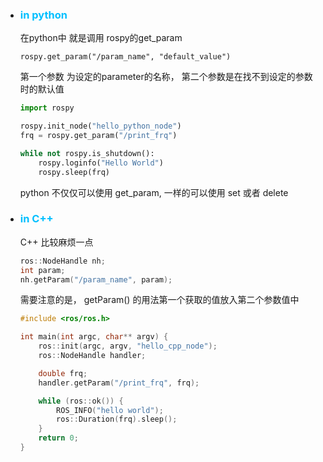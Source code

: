  + ### <font color="deepskyblue">in python</font> 
    在python中 就是调用 rospy的get_param
    ```
    rospy.get_param("/param_name", "default_value")
    ```
    第一个参数 为设定的parameter的名称， 第二个参数是在找不到设定的参数时的默认值
    ```python
    import rospy

    rospy.init_node("hello_python_node")
    frq = rospy.get_param("/print_frq")

    while not rospy.is_shutdown():
        rospy.loginfo("Hello World")
        rospy.sleep(frq)
    ```

    python 不仅仅可以使用 get_param, 一样的可以使用 set 或者 delete

 + ### <font color="deepskyblue">in C++</font>
    C++ 比较麻烦一点
    ```cpp
    ros::NodeHandle nh;
    int param;
    nh.getParam("/param_name", param);
    ```
    需要注意的是， getParam() 的用法第一个获取的值放入第二个参数值中
    ```cpp
    #include <ros/ros.h>

    int main(int argc, char** argv) {
        ros::init(argc, argv, "hello_cpp_node");
        ros::NodeHandle handler;

        double frq;
        handler.getParam("/print_frq", frq);

        while (ros::ok()) {
            ROS_INFO("hello world");
            ros::Duration(frq).sleep();
        }
        return 0;
    }
    ```
